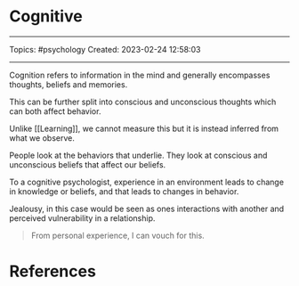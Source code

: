 # Cognitive
---
Topics: #psychology
Created: 2023-02-24 12:58:03

---

Cognition refers to information in the mind and generally encompasses thoughts, beliefs and memories.

This can be further split into conscious and unconscious thoughts which can both affect behavior.

Unlike [[Learning]], we cannot measure this but it is instead inferred from what we observe.

People look at the behaviors that underlie. They look at conscious and unconscious beliefs that affect our beliefs.

To a cognitive psychologist, experience in an environment leads to change in knowledge or beliefs, and that leads to changes in behavior.

Jealousy, in this case would be seen as ones interactions with another and perceived vulnerability in a relationship.

> From personal experience, I can vouch for this.



# References
